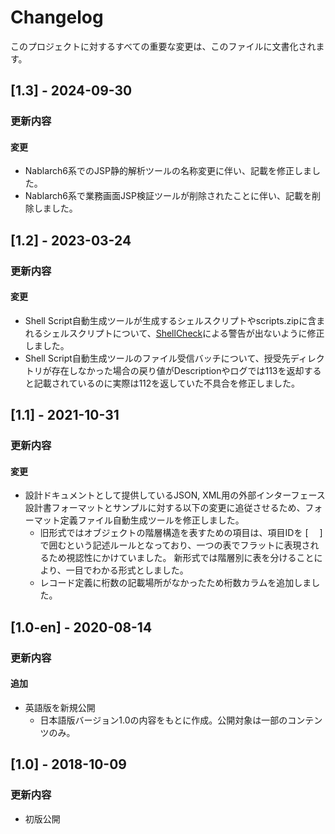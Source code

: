# Changelog

このプロジェクトに対するすべての重要な変更は、このファイルに文書化されます。

## [1.3] - 2024-09-30
### 更新内容
#### 変更
- Nablarch6系でのJSP静的解析ツールの名称変更に伴い、記載を修正しました。
- Nablarch6系で業務画面JSP検証ツールが削除されたことに伴い、記載を削除しました。

## [1.2] - 2023-03-24
### 更新内容
#### 変更
- Shell Script自動生成ツールが生成するシェルスクリプトやscripts.zipに含まれるシェルスクリプトについて、[ShellCheck](https://www.shellcheck.net/)による警告が出ないように修正しました。
- Shell Script自動生成ツールのファイル受信バッチについて、授受先ディレクトリが存在しなかった場合の戻り値がDescriptionやログでは113を返却すると記載されているのに実際は112を返していた不具合を修正しました。

## [1.1] - 2021-10-31
### 更新内容
#### 変更
- 設計ドキュメントとして提供しているJSON, XML用の外部インターフェース設計書フォーマットとサンプルに対する以下の変更に追従させるため、フォーマット定義ファイル自動生成ツールを修正しました。
  - 旧形式ではオブジェクトの階層構造を表すための項目は、項目IDを [　 ]で囲むという記述ルールとなっており、一つの表でフラットに表現されるため視認性にかけていました。 新形式では階層別に表を分けることにより、一目でわかる形式としました。
  - レコード定義に桁数の記載場所がなかったため桁数カラムを追加しました。

## [1.0-en] - 2020-08-14
### 更新内容
#### 追加
- 英語版を新規公開
  - 日本語版バージョン1.0の内容をもとに作成。公開対象は一部のコンテンツのみ。


## [1.0] - 2018-10-09
### 更新内容
- 初版公開

